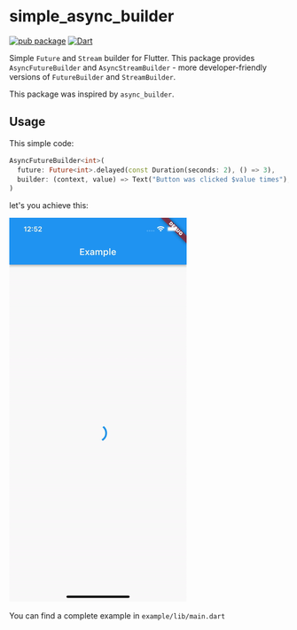 # simple_async_builder

[![pub package](https://img.shields.io/pub/v/simple_async_builder.svg)](https://pub.dartlang.org/packages/simple_async_builder)
[![Dart](https://github.com/bartektartanus/simple_async_builder/actions/workflows/flutter.yml/badge.svg)](https://github.com/bartektartanus/simple_async_builder/actions/workflows/flutter.yml)

Simple `Future` and `Stream` builder for Flutter.
This package provides `AsyncFutureBuilder` and `AsyncStreamBuilder` - more developer-friendly 
versions of `FutureBuilder` and `StreamBuilder`.

This package was inspired by `async_builder`.

## Usage

This simple code:
```dart
AsyncFutureBuilder<int>(
  future: Future<int>.delayed(const Duration(seconds: 2), () => 3),
  builder: (context, value) => Text("Button was clicked $value times"),
)
```
let's you achieve this:

![example-widget](doc/example-widget.gif)

You can find a complete example in `example/lib/main.dart`